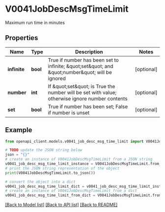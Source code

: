 # V0041JobDescMsgTimeLimit

Maximum run time in minutes

## Properties

Name | Type | Description | Notes
------------ | ------------- | ------------- | -------------
**infinite** | **bool** | True if number has been set to infinite; \&quot;set\&quot; and \&quot;number\&quot; will be ignored | [optional] 
**number** | **int** | If \&quot;set\&quot; is True the number will be set with value; otherwise ignore number contents | [optional] 
**set** | **bool** | True if number has been set; False if number is unset | [optional] 

## Example

```python
from openapi_client.models.v0041_job_desc_msg_time_limit import V0041JobDescMsgTimeLimit

# TODO update the JSON string below
json = "{}"
# create an instance of V0041JobDescMsgTimeLimit from a JSON string
v0041_job_desc_msg_time_limit_instance = V0041JobDescMsgTimeLimit.from_json(json)
# print the JSON string representation of the object
print(V0041JobDescMsgTimeLimit.to_json())

# convert the object into a dict
v0041_job_desc_msg_time_limit_dict = v0041_job_desc_msg_time_limit_instance.to_dict()
# create an instance of V0041JobDescMsgTimeLimit from a dict
v0041_job_desc_msg_time_limit_from_dict = V0041JobDescMsgTimeLimit.from_dict(v0041_job_desc_msg_time_limit_dict)
```
[[Back to Model list]](../README.md#documentation-for-models) [[Back to API list]](../README.md#documentation-for-api-endpoints) [[Back to README]](../README.md)


